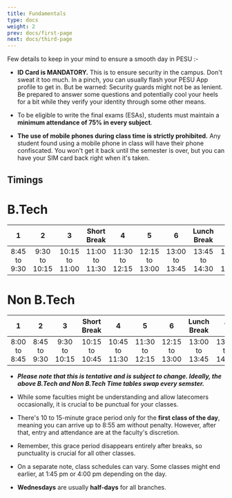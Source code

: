 ```yaml
---
title: Fundamentals
type: docs
weight: 2
prev: docs/first-page
next: docs/third-page
---
```


Few details to keep in your mind to ensure a smooth day in PESU :-

- **ID Card is MANDATORY.** This is to ensure security in the campus. Don't sweat it too much. In a pinch, you can usually flash your PESU App profile to get in. But be warned: Security guards might not be as lenient. Be prepared to answer some questions and potentially cool your heels for a bit while they verify your identity through some other means. 

- To be eligible to write the final exams (ESAs), students must maintain a **minimum attendance of 75% in every subject**.

- **The use of mobile phones during class time is strictly prohibited.** Any student found using a mobile phone in class will have their phone confiscated. You won't get it back until the semester is over, but you can have your SIM card back right when it's taken.

## Timings 

# B.Tech
|    **1**    |     **2**    |     **3**     |   **Short Break**   |     **4**     |     **5**     |     **6**     | **Lunch Break** |     **7**     |     **8**     |     **9**     |
|:-----------:|:------------:|:-------------:|:-------------:|:-------------:|:-------------:|:-------------:|:---------------:|:-------------:|:-------------:|:-------------:|
| 8:45 to 9:30 | 9:30 to 10:15 | 10:15 to 11:00 | 11:00 to 11:30 | 11:30 to 12:15 | 12:15 to 13:00 | 13:00 to 13:45 |  13:45 to 14:30  | 14:30 to 15:15 | 15:15 to 16:00 | 16:00 to 16:45 |

# Non B.Tech
|    **1**    |     **2**    |     **3**     |   **Short Break**   |     **4**     |     **5**     |     **6**     | **Lunch Break** |     **7**     |     **8**     |     **9**     |
|:-----------:|:------------:|:-------------:|:-------------:|:-------------:|:-------------:|:-------------:|:---------------:|:-------------:|:-------------:|:-------------:|
| 8:00 to 8:45 | 8:45 to 9:30 | 9:30 to 10:15 | 10:15 to 10:45 | 10:45 to 11:30 | 11:30 to 12:15 | 12:15 to 13:00 |  13:00 to 13:45  | 13:45 to 14:30 | 14:30 to 15:15 | 15:15 to 16:00 |

- ***Please note that this is tentative and is subject to change. Ideally, the above B.Tech and Non B.Tech Time tables swap every semster.***

- While some faculties might be understanding and allow latecomers occasionally, it is crucial to be punctual for your classes. 

- There's 10 to 15-minute grace period only for the **first class of the day**, meaning you can arrive up to 8:55 am without penalty. However, after that, entry and attendance are at the faculty's discretion.

- Remember, this grace period disappears entirely after breaks, so punctuality is crucial for all other classes.

- On a separate note, class schedules can vary. Some classes might end earlier, at 1:45 pm or 4:00 pm depending on the day.

- **Wednesdays** are usually **half-days** for all branches.
